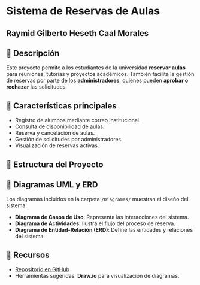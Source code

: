 # Sistema de Reservas de Aulas
## Raymid Gilberto Heseth Caal Morales
## 📌 Descripción
Este proyecto permite a los estudiantes de la universidad **reservar aulas** para reuniones, tutorías y proyectos académicos. También facilita la gestión de reservas por parte de los **administradores**, quienes pueden **aprobar o rechazar** las solicitudes.

## 🚀 Características principales
- Registro de alumnos mediante correo institucional.
- Consulta de disponibilidad de aulas.
- Reserva y cancelación de aulas.
- Gestión de solicitudes por administradores.
- Visualización de reservas activas.

## 📂 Estructura del Proyecto

## 📝 Diagramas UML y ERD
Los diagramas incluidos en la carpeta `/Diagramas/` muestran el diseño del sistema:
- **Diagrama de Casos de Uso**: Representa las interacciones del sistema.
- **Diagrama de Actividades**: Ilustra el flujo del proceso de reserva.
- **Diagrama de Entidad-Relación (ERD)**: Define las entidades y relaciones del sistema.

## 🔗 Recursos
- [Repositorio en GitHub](https://github.com/Rayst7/reserva-aulas-409022198)
- Herramientas sugeridas: **Draw.io** para visualización de diagramas.
